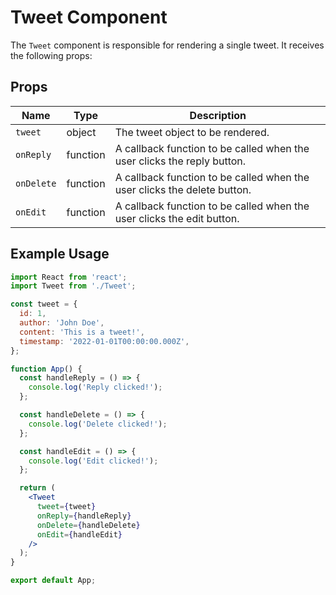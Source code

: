 # Tweet Component

The `Tweet` component is responsible for rendering a single tweet. It receives the following props:

## Props

| Name | Type | Description |
| --- | --- | --- |
| `tweet` | object | The tweet object to be rendered. |
| `onReply` | function | A callback function to be called when the user clicks the reply button. |
| `onDelete` | function | A callback function to be called when the user clicks the delete button. |
| `onEdit` | function | A callback function to be called when the user clicks the edit button. |

## Example Usage

```jsx
import React from 'react';
import Tweet from './Tweet';

const tweet = {
  id: 1,
  author: 'John Doe',
  content: 'This is a tweet!',
  timestamp: '2022-01-01T00:00:00.000Z',
};

function App() {
  const handleReply = () => {
    console.log('Reply clicked!');
  };

  const handleDelete = () => {
    console.log('Delete clicked!');
  };

  const handleEdit = () => {
    console.log('Edit clicked!');
  };

  return (
    <Tweet
      tweet={tweet}
      onReply={handleReply}
      onDelete={handleDelete}
      onEdit={handleEdit}
    />
  );
}

export default App;
```